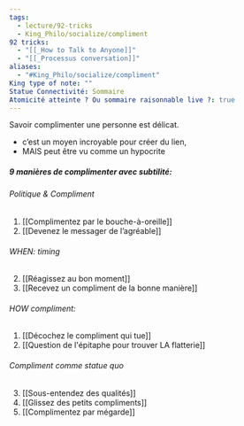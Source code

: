 ```yaml
---
tags:
  - lecture/92-tricks
  - King_Philo/socialize/compliment
92 tricks:
  - "[[_How to Talk to Anyone]]"
  - "[[_Processus conversation]]"
aliases:
  - "#King_Philo/socialize/compliment"
King type of note: ""
Statue Connectivité: Sommaire
Atomicité atteinte ? Ou sommaire raisonnable live ?: true
---
```

Savoir complimenter une personne est délicat.
- c’est un moyen incroyable pour créer du lien, 
- MAIS peut être vu comme un hypocrite 

##### 9 manières de complimenter avec subtilité:
###### Politique & Compliment
1. [[Complimentez par le bouche-à-oreille]]
2. [[Devenez le messager de l’agréable]]


###### WHEN: timing
2. [[Réagissez au bon moment]]
3. [[Recevez un compliment de la bonne manière]]

###### HOW compliment:
1. [[Décochez le compliment qui tue]]
2. [[Question de l'épitaphe pour trouver LA flatterie]]


###### Compliment comme statue quo 
3. [[Sous-entendez des qualités]]
4. [[Glissez des petits compliments]]
5. [[Complimentez par mégarde]]